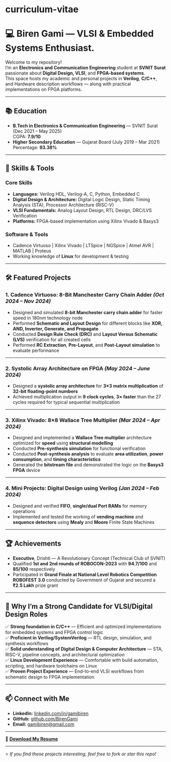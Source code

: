 # curriculum-vitae

# 💻 Biren Gami — VLSI & Embedded Systems Enthusiast.

Welcome to my repository!  
I’m an **Electronics and Communication Engineering** student at **SVNIT Surat** passionate about **Digital Design, VLSI**, and **FPGA-based systems**.  
This space hosts my academic and personal projects in **Verilog**, **C/C++**, and Hardware description workflows — along with practical implementations on FPGA platforms.

---

## 📚 Education
- **B.Tech in Electronics & Communication Engineering** — SVNIT Surat (Dec 2021 – May 2025)  
  CGPA: **7.9/10**
- **Higher Secondary Education** — Gujarat Board (July 2019 – Mar 2021)  
  Percentage: **93.38%**

---

## 🔧 Skills & Tools
### **Core Skills**
- **Languages:** Verilog HDL, Verilog-A, C, Python, Embedded C  
- **Digital Design & Architecture:** Digital Logic Design, Static Timing Analysis (STA), Processor Architecture (RISC-V)  
- **VLSI Fundamentals:** Analog Layout Design, RTL Design, DRC/LVS Verification  
- **Platforms:** FPGA-based implementation using Xilinx Vivado & Basys3

### **Software & Tools**
- Cadence Virtuoso | Xilinx Vivado | LTSpice | NGSpice | Atmel AVR | MATLAB | Proteus  
- Working knowledge of **Linux** for development & testing

---

## 🛠 Featured Projects

### **1. Cadence Virtuoso: 8-Bit Manchester Carry Chain Adder** *(Oct 2024 – Nov 2024)*
- Designed and simulated **8-bit Manchester carry chain adder** for faster speed in 180nm technology node  
- Performed **Schematic and Layout Design** for different blocks like **XOR, AND, Inverter, Generate, and Propagate**  
- Conducted **Design Rule Check (DRC)** and **Layout Versus Schematic (LVS)** verification for all created cells  
- Performed **RC Extraction**, **Pre-Layout**, and **Post-Layout simulation** to evaluate performance

---

### **2. Systolic Array Architecture on FPGA** *(May 2024 – June 2024)*
- Designed a **systolic array architecture** for **3×3 matrix multiplication** of **32-bit floating-point numbers**  
- Achieved multiplication output in **9 clock cycles**, **3× faster** than the 27 cycles required for typical sequential multiplication

---

### **3. Xilinx Vivado: 8×8 Wallace Tree Multiplier** *(Mar 2024 – Apr 2024)*
- Designed and implemented a **Wallace Tree multiplier** architecture optimized for **speed** using **structural modelling**  
- Conducted **Pre-synthesis simulation** for functional verification  
- Conducted **Post-synthesis analysis** to evaluate **area utilization**, **power consumption**, and **timing characteristics**  
- Generated the **bitstream file** and demonstrated the logic on the **Basys3 FPGA** device

---

### **4. Mini Projects: Digital Design using Verilog** *(Jan 2024 – Feb 2024)*
- Designed and verified **FIFO**, **single/dual Port RAMs** for memory operations  
- Implemented and tested the working of **vending machine** and **sequence detectors** using **Mealy** and **Moore** Finite State Machines

---

## 🏆 Achievements
- **Executive**, Drishti — A Revolutionary Concept (Technical Club of SVNIT)  
- Qualified **1st and 2nd rounds of ROBOCON-2023** with **94.7/100** and **85/100** respectively  
- Participated in **Grand Finale at National Level Robotics Competition ROBOFEST 3.0** conducted by Government of Gujarat and secured a **₹2.5 Lakh** prize grant

---

## 🚀 Why I’m a Strong Candidate for VLSI/Digital Design Roles

✅ **Strong foundation in C/C++** — Efficient and optimized implementations for embedded systems and FPGA control logic  
✅ **Proficient in Verilog/SystemVerilog** — RTL design, simulation, and synthesis workflows  
✅ **Solid understanding of Digital Design & Computer Architecture** — STA, RISC-V, pipeline concepts, and architectural optimization  
✅ **Linux Development Experience** — Comfortable with build automation, scripting, and hardware toolchains on Linux  
✅ **Proven Project Experience** — End-to-end VLSI workflows from schematic design to FPGA implementation

---

## 📫 Connect with Me
- **LinkedIn:** [linkedin.com/in/gamibiren](https://www.linkedin.com/in/gamibiren)  
- **GitHub:** [github.com/BirenGami](https://github.com/BirenGami)  
- **Email:** gamibiren@gmail.com
  
---
📄 **[Download My Resume](Biren_Gami_Resume.pdf)**

---
⭐ *If you find these projects interesting, feel free to fork or star this repo!*
